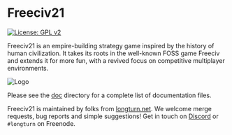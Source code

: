 Freeciv21
=========

[![License: GPL v2](https://img.shields.io/badge/License-GPLv2%2B-blue)](https://www.gnu.org/licenses/old-licenses/gpl-2.0.en.html)

Freeciv21 is an empire-building strategy game inspired by the history of human civilization. It takes its roots in the well-known FOSS game Freeciv and extends it for more fun, with a revived focus on competitive multiplayer environments.

![Logo](https://github.com/longturn/freeciv21/raw/server-as-cpp/data/freeciv-client.png)

Please see the [doc](doc) directory for a complete list of documentation files.

Freeciv21 is maintained by folks from [longturn.net](https://longturn.net). We welcome merge requests, bug reports and simple suggestions! Get in touch on [Discord](https://discord.gg/98krqGm) or `#longturn` on Freenode.
